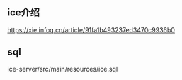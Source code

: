 ## ice介绍

https://xie.infoq.cn/article/91fa1b493237ed3470c9936b0

## sql

ice-server/src/main/resources/ice.sql
